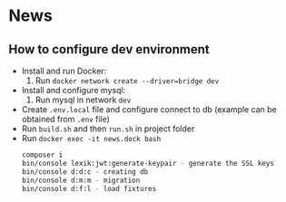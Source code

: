 # News

## How to configure dev environment

- Install and run Docker:
    1. Run `docker network create --driver=bridge dev`
- Install and configure mysql:
    1. Run mysql in network `dev`
- Create `.env.local` file and configure connect to db (example can be obtained from `.env` file)
- Run `build.sh` and then `run.sh` in project folder
- Run `docker exec -it news.dock bash`
    ```bash
    composer i
    bin/console lexik:jwt:generate-keypair - generate the SSL keys
    bin/console d:d:c - creating db
    bin/console d:m:m - migration
    bin/console d:f:l - load fixtures
